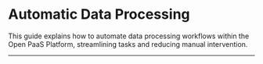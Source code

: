# Automatic Data Processing

This guide explains how to automate data processing workflows within the Open PaaS Platform, streamlining tasks and reducing manual intervention.

---